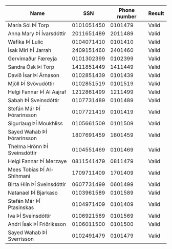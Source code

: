 | Name                         | SSN        | Phone number | Result |
| ---------------------------- | ---------- | ------------ | ------ |
| María Sól ÞÍ Torp            | 0101051450 | 0101479      | Valid  |
| Anna Mary ÞÍ Ívarsdóttir     | 2011651489 | 2011489      | Valid  |
| Wafika ÞÍ Lulic              | 0104071410 | 0101410      | Valid  |
| Ísak Miri ÞÍ Jarrah          | 2409151460 | 2401460      | Valid  |
| Gervimaður Færeyja           | 0101302399 | 0102399      | Valid  |
| Sandra Ósk Þí Torp           | 1411851449 | 1411449      | Valid  |
| Davíð Ísar Þí Árnason        | 0102851439 | 0101439      | Valid  |
| Mjöll ÞÍ Svövudóttir         | 0102851519 | 0101519      | Valid  |
| Helgi Fannar ÞÍ Al Aajraf    | 1212861499 | 1211499      | Valid  |
| Sabah ÞÍ Sveinsdóttir        | 0107731489 | 0101489      | Valid  |
| Stefán Már ÞÍ Þórarinsson    | 0107721419 | 0101419      | Valid  |
| Sigurlaug ÞÍ Moukhliss       | 0105661509 | 0101509      | Valid  |
| Sayed Wahab ÞÍ Þórarinsson   | 1807691459 | 1801459      | Valid  |
| Thelma Hrönn ÞÍ Sveinsdóttir | 0104551469 | 0101469      | Valid  |
| Helgi Fannar ÞÍ Merzaye      | 0811541479 | 0811479      | Valid  |
| Mees Tobias ÞÍ Al-Shihmani   | 1709711409 | 1701409      | Valid  |
| Birta Hlín ÞÍ Sveinsdóttir   | 0607731499 | 0601499      | Valid  |
| Natanael ÞÍ Bjarkaso         | 0103961589 | 0101589      | Valid  |
| Stefán Már ÞÍ Ptasinskas     | 0104971409 | 0101409      | Valid  |
| Iva ÞÍ Sveinsdóttir          | 0106921569 | 0101569      | Valid  |
| Andri Ísak ÞÍ Friðriksson    | 0106011500 | 0101500      | Valid  |
| Sayed Wahab ÞÍ Sverrisson    | 0102491479 | 0101479      | Valid  |
